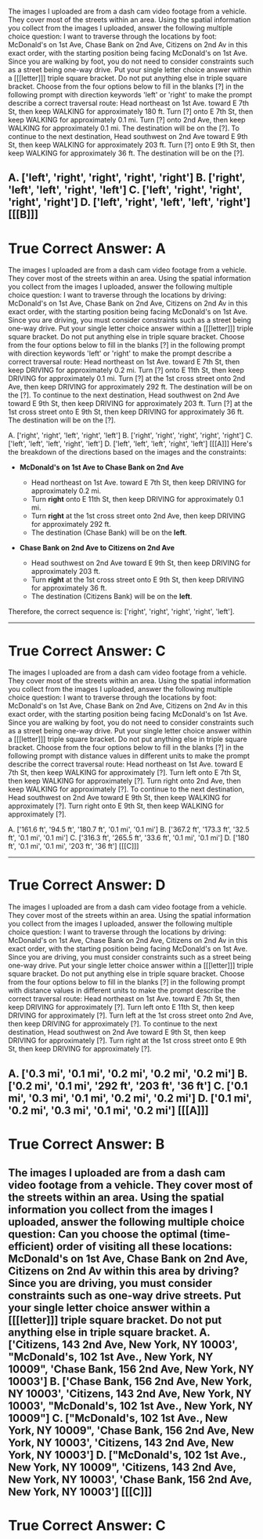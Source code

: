 
The images I uploaded are from a dash cam video footage from a vehicle. They cover most of the streets within an area. Using the spatial information you collect from the images I uploaded, answer the following multiple choice question:
I want to traverse through the locations by foot: McDonald's on 1st Ave, Chase Bank on 2nd Ave, Citizens on 2nd Av in this exact order, with the starting position being facing McDonald's on 1st Ave. Since you are walking by foot, you do not need to consider constraints such as a street being one-way drive.
Put your single letter choice answer within a [[[letter]]] triple square bracket. Do not put anything else in triple square bracket.
Choose from the four options below to fill in the blanks [?] in the following prompt with direction keywords 'left' or 'right' to make the prompt describe a correct traversal route:
Head northeast on 1st Ave. toward E 7th St, then keep WALKING for approximately 180 ft.
Turn [?] onto E 7th St, then keep WALKING for approximately 0.1 mi.
Turn [?] onto 2nd Ave, then keep WALKING for approximately 0.1 mi.
The destination will be on the [?].
To continue to the next destination, Head southwest on 2nd Ave toward E 9th St, then keep WALKING for approximately 203 ft.
Turn [?] onto E 9th St, then keep WALKING for approximately 36 ft.
The destination will be on the [?].

A. ['left', 'right', 'right', 'right', 'right']      B. ['right', 'left', 'left', 'right', 'left']
C. ['left', 'right', 'right', 'right', 'right']      D. ['left', 'right', 'left', 'left', 'right']
[[[B]]]
----------
True Correct Answer: A
==========

The images I uploaded are from a dash cam video footage from a vehicle. They cover most of the streets within an area. Using the spatial information you collect from the images I uploaded, answer the following multiple choice question:
I want to traverse through the locations by driving: McDonald's on 1st Ave, Chase Bank on 2nd Ave, Citizens on 2nd Av in this exact order, with the starting position being facing McDonald's on 1st Ave. Since you are driving, you must consider constraints such as a street being one-way drive.
Put your single letter choice answer within a [[[letter]]] triple square bracket. Do not put anything else in triple square bracket.
Choose from the four options below to fill in the blanks [?] in the following prompt with direction keywords 'left' or 'right' to make the prompt describe a correct traversal route:
Head northeast on 1st Ave. toward E 7th St, then keep DRIVING for approximately 0.2 mi.
Turn [?] onto E 11th St, then keep DRIVING for approximately 0.1 mi.
Turn [?] at the 1st cross street onto 2nd Ave, then keep DRIVING for approximately 292 ft.
The destination will be on the [?].
To continue to the next destination, Head southwest on 2nd Ave toward E 9th St, then keep DRIVING for approximately 203 ft.
Turn [?] at the 1st cross street onto E 9th St, then keep DRIVING for approximately 36 ft.
The destination will be on the [?].

A. ['right', 'right', 'left', 'right', 'left']      B. ['right', 'right', 'right', 'right', 'right']
C. ['left', 'left', 'left', 'right', 'left']      D. ['left', 'left', 'left', 'right', 'left']
[[[A]]]
Here's the breakdown of the directions based on the images and the constraints:

*   **McDonald's on 1st Ave to Chase Bank on 2nd Ave**
    *   Head northeast on 1st Ave. toward E 7th St, then keep DRIVING for approximately 0.2 mi.
    *   Turn **right** onto E 11th St, then keep DRIVING for approximately 0.1 mi.
    *   Turn **right** at the 1st cross street onto 2nd Ave, then keep DRIVING for approximately 292 ft.
    *   The destination (Chase Bank) will be on the **left**.

*   **Chase Bank on 2nd Ave to Citizens on 2nd Ave**
    *   Head southwest on 2nd Ave toward E 9th St, then keep DRIVING for approximately 203 ft.
    *   Turn **right** at the 1st cross street onto E 9th St, then keep DRIVING for approximately 36 ft.
    *   The destination (Citizens Bank) will be on the **left**.

Therefore, the correct sequence is: ['right', 'right', 'right', 'right', 'left'].

----------
True Correct Answer: C
==========

The images I uploaded are from a dash cam video footage from a vehicle. They cover most of the streets within an area. Using the spatial information you collect from the images I uploaded, answer the following multiple choice question:
I want to traverse through the locations by foot: McDonald's on 1st Ave, Chase Bank on 2nd Ave, Citizens on 2nd Av in this exact order, with the starting position being facing McDonald's on 1st Ave. Since you are walking by foot, you do not need to consider constraints such as a street being one-way drive.
Put your single letter choice answer within a [[[letter]]] triple square bracket. Do not put anything else in triple square bracket.
Choose from the four options below to fill in the blanks [?] in the following prompt with distance values in different units to make the prompt describe the correct traversal route:
Head northeast on 1st Ave. toward E 7th St, then keep WALKING for approximately [?]. 
Turn left onto E 7th St, then keep WALKING for approximately [?]. 
Turn right onto 2nd Ave, then keep WALKING for approximately [?]. 
To continue to the next destination, Head southwest on 2nd Ave toward E 9th St, then keep WALKING for approximately [?]. 
Turn right onto E 9th St, then keep WALKING for approximately [?]. 

A. ['161.6 ft', '94.5 ft', '180.7 ft', '0.1 mi', '0.1 mi']      B. ['367.2 ft', '173.3 ft', '32.5 ft', '0.1 mi', '0.1 mi']
C. ['316.3 ft', '265.5 ft', '33.6 ft', '0.1 mi', '0.1 mi']      D. ['180 ft', '0.1 mi', '0.1 mi', '203 ft', '36 ft']
[[[C]]]

----------
True Correct Answer: D
==========

The images I uploaded are from a dash cam video footage from a vehicle. They cover most of the streets within an area. Using the spatial information you collect from the images I uploaded, answer the following multiple choice question:
I want to traverse through the locations by driving: McDonald's on 1st Ave, Chase Bank on 2nd Ave, Citizens on 2nd Av in this exact order, with the starting position being facing McDonald's on 1st Ave. Since you are driving, you must consider constraints such as a street being one-way drive.
Put your single letter choice answer within a [[[letter]]] triple square bracket. Do not put anything else in triple square bracket.
Choose from the four options below to fill in the blanks [?] in the following prompt with distance values in different units to make the prompt describe the correct traversal route:
Head northeast on 1st Ave. toward E 7th St, then keep DRIVING for approximately [?]. 
Turn left onto E 11th St, then keep DRIVING for approximately [?]. 
Turn left at the 1st cross street onto 2nd Ave, then keep DRIVING for approximately [?]. 
To continue to the next destination, Head southwest on 2nd Ave toward E 9th St, then keep DRIVING for approximately [?]. 
Turn right at the 1st cross street onto E 9th St, then keep DRIVING for approximately [?]. 

A. ['0.3 mi', '0.1 mi', '0.2 mi', '0.2 mi', '0.2 mi']      B. ['0.2 mi', '0.1 mi', '292 ft', '203 ft', '36 ft']
C. ['0.1 mi', '0.3 mi', '0.1 mi', '0.2 mi', '0.2 mi']      D. ['0.1 mi', '0.2 mi', '0.3 mi', '0.1 mi', '0.2 mi']
[[[A]]]
----------
True Correct Answer: B
==========

The images I uploaded are from a dash cam video footage from a vehicle. They cover most of the streets within an area. Using the spatial information you collect from the images I uploaded, answer the following multiple choice question:
Can you choose the optimal (time-efficient) order of visiting all these locations: McDonald's on 1st Ave, Chase Bank on 2nd Ave, Citizens on 2nd Av within this area by driving? Since you are driving, you must consider constraints such as one-way drive streets.
Put your single letter choice answer within a [[[letter]]] triple square bracket. Do not put anything else in triple square bracket.
A. ['Citizens, 143 2nd Ave, New York, NY 10003', "McDonald's, 102 1st Ave., New York, NY 10009", 'Chase Bank, 156 2nd Ave, New York, NY 10003']      B. ['Chase Bank, 156 2nd Ave, New York, NY 10003', 'Citizens, 143 2nd Ave, New York, NY 10003', "McDonald's, 102 1st Ave., New York, NY 10009"]
C. ["McDonald's, 102 1st Ave., New York, NY 10009", 'Chase Bank, 156 2nd Ave, New York, NY 10003', 'Citizens, 143 2nd Ave, New York, NY 10003']      D. ["McDonald's, 102 1st Ave., New York, NY 10009", 'Citizens, 143 2nd Ave, New York, NY 10003', 'Chase Bank, 156 2nd Ave, New York, NY 10003']
[[[C]]]
----------
True Correct Answer: C
==========
